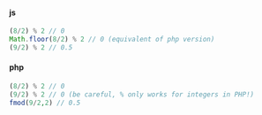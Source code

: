 #### js
```js
(8/2) % 2 // 0
Math.floor(8/2) % 2 // 0 (equivalent of php version)
(9/2) % 2 // 0.5
```

#### php
```php
(8/2) % 2 // 0
(9/2) % 2 // 0 (be careful, % only works for integers in PHP!)
fmod(9/2,2) // 0.5
```
